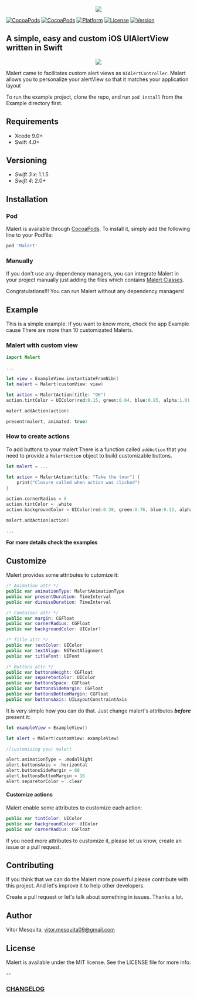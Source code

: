 <div style="text-align: center"> 
	<img src="https://github.com/vitormesquita/Malert/blob/develop/Malert/Assets/Malert_brand.png">
</div>

[![CocoaPods](https://img.shields.io/cocoapods/dt/Malert.svg?style=flat-square)](http://cocoapods.org/pods/Malert)
[![CocoaPods](https://img.shields.io/cocoapods/at/Malert.svg?style=flat-square)](http://cocoapods.org/pods/Malert)
[![Platform](https://img.shields.io/cocoapods/p/Malert.svg?style=flat-square)](http://cocoapods.org/pods/Malert)
[![License](https://img.shields.io/cocoapods/l/Malert.svg?style=flat-square)](http://cocoapods.org/pods/Malert)
[![Version](https://img.shields.io/cocoapods/v/Malert.svg?style=flat-square)](http://cocoapods.org/pods/Malert)

## A simple, easy and custom iOS UIAlertView written in Swift 

<div style="text-align: center"> 
	<img src="https://github.com/vitormesquita/Malert/blob/develop/Malert/Assets/mockup.png">
</div>

Malert came to facilitates custom alert views as `UIAlertController`. Malert allows you to personalize your alertView so that it matches your application layout

To run the example project, clone the repo, and run `pod install` from the Example directory first.

## Requirements

- Xcode 9.0+
- Swift 4.0+

## Versioning

- *Swift 3.x*: 1.1.5
- *Swift 4*: 2.0+

## Installation

### Pod

Malert is available through [CocoaPods](http://cocoapods.org). To install
it, simply add the following line to your Podfile:

```ruby
pod 'Malert'
```
### Manually

If you don't use any dependency managers, you can integrate Malert in your project manually just adding the files which contains [Malert Classes](https://github.com/vitormesquita/Malert/tree/master/Malert/Classes). 

Congratulations!!! You can run Malert without any dependency managers!

## Example

This is a simple example. If you want to know more, check the app Example cause There are more than 10 customizated Malerts.

<!--### Default Malert with title

```swift
import Malert

...
	
TODO
	
...
	
```-->

### Malert with custom view

```swift
import Malert

...

let view = ExampleView.instantiateFromNib()
let malert = Malert(customView: view)

let action = MalertAction(title: "OK")
action.tintColor = UIColor(red:0.15, green:0.64, blue:0.85, alpha:1.0)

malert.addAction(action)

present(malert, animated: true)
```

### How to create actions 

To add buttons to your malert There is a function called `addAction` that you need to provide a `MalertAction` object to build customizable buttons.

```swift
let malert = ... 
   	 
let action = MalertAction(title: "Take the tour") {
	print("Closure called when action was clicked")
}

action.cornerRadius = 8
action.tintColor = .white
action.backgroundColor = UIColor(red:0.38, green:0.76, blue:0.15, alpha:1.0)

malert.addAction(action)
	
...
```

**For more details check the examples**

## Customize

Malert provides some attributes to cutomize it:

```swift
/* Animation attr */
public var animationType: MalertAnimationType
public var presentDuration: TimeInterval
public var dismissDuration: TimeInterval

/* Container attr */
public var margin: CGFloat
public var cornerRadius: CGFloat
public var backgroundColor: UIColor?

/* Title attr */
public var textColor: UIColor
public var textAlign: NSTextAlignment
public var titleFont: UIFont

/* Buttons attr */
public var buttonsHeight: CGFloat
public var separetorColor: UIColor
public var buttonsSpace: CGFloat
public var buttonsSideMargin: CGFloat
public var buttonsBottomMargin: CGFloat
public var buttonsAxis: UILayoutConstraintAxis
```

It is very simple how you can do that. Just change malert's attributes ***before*** present it:

```swift
let exampleView = ExampleView()

let alert = Malert(customView: exampleView)

//customizing your malert

alert.animationType = .modalRight
alert.buttonsAxis = .horizontal
alert.buttonsSideMargin = 60
alert.buttonsBottomMargin = 16
alert.separetorColor = .clear
```

#### Customize actions

Malert enable some attributes to customize each action:

```swift
public var tintColor: UIColor
public var backgroundColor: UIColor
public var cornerRadius: CGFloat
```
If you need more attributes to customize it, please let us know, create an issue or a pull request. 

## Contributing
	
If you think that we can do the Malert more powerful please contribute with this project. And let's improve it to help other developers.

Create a pull request or let's talk about something in issues. Thanks a lot.

## Author

Vitor Mesquita, vitor.mesquita09@gmail.com

## License

Malert is available under the MIT license. See the LICENSE file for more info.

--

### [CHANGELOG](https://github.com/vitormesquita/Malert/blob/master/CHANGELOG.md)
